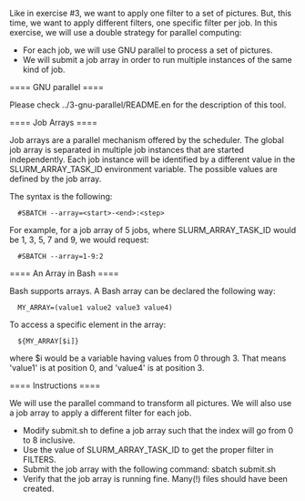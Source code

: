 Like in exercise #3, we want to apply one filter to a set of pictures. But,
this time, we want to apply different filters, one specific filter per job.
In this exercise, we will use a double strategy for parallel computing:
- For each job, we will use GNU parallel to process a set of pictures.
- We will submit a job array in order to run multiple instances of the
  same kind of job.

==== GNU parallel ====

Please check ../3-gnu-parallel/README.en for the description of this tool.

==== Job Arrays ====

Job arrays are a parallel mechanism offered by the scheduler. The global job
array is separated in multiple job instances that are started independently.
Each job instance will be identified by a different value in the
SLURM_ARRAY_TASK_ID environment variable. The possible values are defined by
the job array.

The syntax is the following:
```
  #SBATCH --array=<start>-<end>:<step>
```
For example, for a job array of 5 jobs, where SLURM_ARRAY_TASK_ID would be
1, 3, 5, 7 and 9, we would request:
```
  #SBATCH --array=1-9:2
```
==== An Array in Bash ====

Bash supports arrays. A Bash array can be declared the following way:
```
  MY_ARRAY=(value1 value2 value3 value4)
```
To access a specific element in the array:
```
  ${MY_ARRAY[$i]}
```
where $i would be a variable having values from 0 through 3.
That means 'value1' is at position 0, and 'value4' is at position 3.

==== Instructions ====

We will use the parallel command to transform all pictures. We will also
use a job array to apply a different filter for each job.

  * Modify submit.sh to define a job array such that the index will go
    from 0 to 8 inclusive.
  * Use the value of SLURM_ARRAY_TASK_ID to get the proper filter in FILTERS.
  * Submit the job array with the following command:
    sbatch submit.sh
  * Verify that the job array is running fine. Many(!) files should have
    been created.

